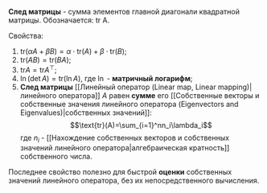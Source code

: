 **След матрицы** - сумма элементов главной диагонали квадратной матрицы. Обозначается: tr A.

Свойства:
1. $\text{tr}(\alpha A + \beta B) = \alpha\cdot\text{tr}(A) + \beta\cdot\text{tr}(B)$;
2. $\text{tr}(AB) = \text{tr}(BA)$;
3. $\text{tr}A = \text{tr}A^\top$;
4. $\ln(\det A)=\text{tr}(\ln A)$, где $\ln$ - **матричный логарифм**;
5. **След матрицы** [[Линейный оператор (Linear map, Linear mapping)|линейного оператора]] $A$ равен **сумме** его [[Собственные векторы и собственные значения линейного оператора (Eigenvectors and Eigenvalues)|собственных значений]]:$$\text{tr}(A)=\sum_{i=1}^nn_i\lambda_i$$где $n_i$ - [[Нахождение собственных векторов и собственных значений линейного оператора|алгебраическая кратность]] собственного числа.

Последнее свойство полезно для быстрой **оценки** собственных значений линейного оператора, без их непосредственного вычисления.